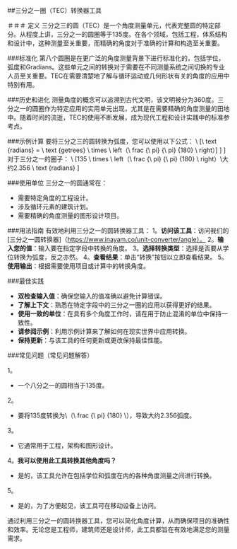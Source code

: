 ##三分之一圈（TEC）转换器工具

＃＃＃ 定义
三分之三的圆（TEC）是一个角度测量单元，代表完整圆的特定部分。从程度上讲，三分之一的圆圈等于135度。在各个领域，包括工程，体系结构和设计中，这种测量至关重要，而精确的角度对于准确的计算和构造至关重要。

###标准化
第八个圆圈是在更广泛的角度测量背景下进行标准化的，包括学位，弧度和Gradians。这些单元之间的转换对于需要在不同测量系统之间切换的专业人员至关重要。TEC在需要清楚地了解与循环运动或几何形状有关的角度的应用中特别有用。

###历史和进化
测量角度的概念可以追溯到古代文明，该文明被分为360度。三分之一的圆圈作为特定应用的实用单元出现，尤其是在需要精确的角度测量的田地中。随着时间的流逝，TEC的使用不断发展，成为现代工程和设计实践中的标准参考点。

###示例计算
要将三分之三的圆转换为弧度，您可以使用以下公式：
\ [\ text {radians} = \ text {getrees} \ times \ left（\ frac {\ pi} {\ pi} {180} \ right）\] \] \]
对于三分之一的圈子：
\ [135 \ times \ left（\ frac {\ pi} {\ pi} {180} \ right）\大约2.356 \ text {radians} \]

###使用单位
三分之一的圆通常在：
- 需要特定角度的工程设计。
- 涉及循环元素的建筑计划。
- 需要精确的角度测量的图形设计项目。

###用法指南
有效地利用三分之一的圆转换器工具：
1。**访问该工具**：访问我们的[三分之一圆转换器]（https://www.inayam.co/unit-converter/angle）。
2。**输入您的值**：输入要在指定字段中转换的角度。
3。**选择转换类型**：选择是否要从学位转换为弧度，反之亦然。
4。**查看结果**：单击“转换”按钮以立即查看结果。
5。**使用输出**：根据需要使用项目或计算中的转换角度。

###最佳实践
- **双检查输入值**：确保您输入的值准确以避免计算错误。
- **了解上下文**：熟悉在特定字段中的三分之一圈的应用以获得更好的结果。
- **使用一致的单位**：在具有多个角度工作时，请在用于防止混淆的单位中保持一致性。
- **请参阅示例**：利用示例计算来了解如何在现实世界中应用转换。
- **保持更新**：与该工具的任何更新或更改保持最佳性能。

###常见问题（常见问题解答）

1。
- 一个八分之一的圆相当于135度。

2。
- 要将135度转换为\（\ frac {\ pi} {180} \），导致大约2.356弧度。

3。
- 它通常用于工程，架构和图形设计。

4。**我可以使用此工具转换其他角度吗？**
- 是的，该工具允许在包括学位和弧度在内的各种角度测量之间进行转换。

5。
- 是的，为了方便起见，该工具可在移动设备上访问。

通过利用三分之一的圆转换器工具，您可以简化角度计算，从而确保项目的准确性和效率。无论您是工程师，建筑师还是设计师，此工具都旨在有效地满足您的测量需求。
